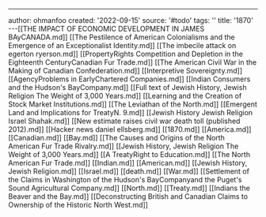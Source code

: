 ---
author: ohmanfoo
created: '2022-09-15'
source: '#todo'
tags: ''
title: '1870'
---[[THE IMPACT OF ECONOMIC DEVELOPMENT IN JAMES BAyCANADA.md]]
[[The Pestilence of American Colonialisms and the Emergence of an Exceptionalist Identity.md]]
[[The imbecile attack on egerton ryerson.md]]
[[PropertyRights Competition and Depletion in the Eighteenth CenturyCanadian Fur Trade.md]]
[[The American Civil War in the Making of Canadian Confederation.md]]
[[Interpretive Sovereignty.md]]
[[AgencyProblems in EarlyChartered Companies.md]]
[[Indian Consumers and the Hudson's BayCompany.md]]
[[Full text of Jewish History, Jewish Religion The Weight of 3,000 Years.md]]
[[Learning and the Creation of Stock Market Institutions.md]]
[[The Leviathan of the North.md]]
[[Emergent Land and Implications for TreatyN. 9.md]]
[[Jewish History Jewish Religion Israel Shahak.md]]
[[New estimate raises civil war death toll (published 2012).md]]
[[Hacker news daniel ellsberg.md]]
[[1870.md]]
[[America.md]]
[[Canadian.md]]
[[Bay.md]]
[[The Causes and Origins of the North American Fur Trade Rivalry.md]]
[[Jewish History, Jewish Religion The Weight of 3,000 Years.md]]
[[A TreatyRight to Education.md]]
[[The North American Fur Trade.md]]
[[Indian.md]]
[[American.md]]
[[Jewish History, Jewish Religion.md]]
[[Israel.md]]
[[death.md]]
[[War.md]]
[[Settlement of the Claims in Washington of the Hudson's BayCompanyand the Puget's Sound Agricultural Company.md]]
[[North.md]]
[[Treaty.md]]
[[Indians the Beaver and the Bay.md]]
[[Deconstructing British and Canadian Claims to Ownership of the Historic North West.md]]
